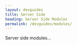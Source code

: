 ```yaml
---
layout: devguides
title: Server Side
heading: Server Side Modules
permalink: /devguides/modules/
---
```


Server side modules...

